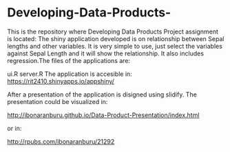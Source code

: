 # Developing-Data-Products-

This is the repository where Developing Data Products Project assignment is located: The shiny application developed is on relationship between Sepal lengths and other variables. It is very simple to use, just select the variables against Sepal Length and it will show the relationship. It also includes regression.The files of the applications are:

ui.R
server.R
The application is accesible in: https://rit2410.shinyapps.io/appshiny/

After a presentation of the application is disigned using slidify. The presentation could be visualized in:

http://ibonaranburu.github.io/Data-Product-Presentation/index.html

or in:

http://rpubs.com/ibonaranburu/21292
